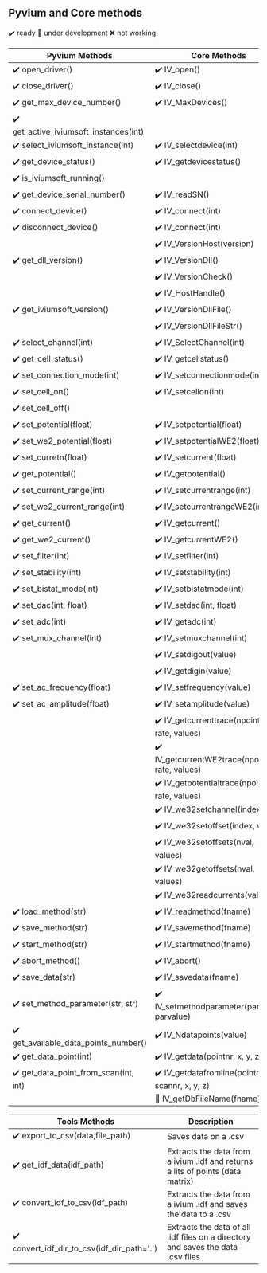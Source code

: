## Pyvium and Core methods

:heavy_check_mark: ready
:small_orange_diamond: under development
:x: not working

| Pyvium Methods                                         | Core Methods                                                    |
| ------------------------------------------------------ | --------------------------------------------------------------- |
| :heavy_check_mark: open_driver()                       | :heavy_check_mark: IV_open()                                    |
| :heavy_check_mark: close_driver()                      | :heavy_check_mark: IV_close()                                   |
| :heavy_check_mark: get_max_device_number()             | :heavy_check_mark: IV_MaxDevices()                              |
| :heavy_check_mark: get_active_iviumsoft_instances(int) |                                                                 |
| :heavy_check_mark: select_iviumsoft_instance(int)      | :heavy_check_mark: IV_selectdevice(int)                         |
| :heavy_check_mark: get_device_status()                 | :heavy_check_mark: IV_getdevicestatus()                         |
| :heavy_check_mark: is_iviumsoft_running()              |                                                                 |
| :heavy_check_mark: get_device_serial_number()          | :heavy_check_mark: IV_readSN()                                  |
| :heavy_check_mark: connect_device()                    | :heavy_check_mark: IV_connect(int)                              |
| :heavy_check_mark: disconnect_device()                 | :heavy_check_mark: IV_connect(int)                              |
|                                                        | :heavy_check_mark: IV_VersionHost(version)                      |
| :heavy_check_mark: get_dll_version()                   | :heavy_check_mark: IV_VersionDll()                              |
|                                                        | :heavy_check_mark: IV_VersionCheck()                            |
|                                                        | :heavy_check_mark: IV_HostHandle()                              |
| :heavy_check_mark: get_iviumsoft_version()             | :heavy_check_mark: IV_VersionDllFile()                          |
|                                                        | :heavy_check_mark: IV_VersionDllFileStr()                       |
| :heavy_check_mark: select_channel(int)                 | :heavy_check_mark: IV_SelectChannel(int)                        |
| :heavy_check_mark: get_cell_status()                   | :heavy_check_mark: IV_getcellstatus()                           |
| :heavy_check_mark: set_connection_mode(int)            | :heavy_check_mark: IV_setconnectionmode(int)                    |
| :heavy_check_mark: set_cell_on()                       | :heavy_check_mark: IV_setcellon(int)                            |
| :heavy_check_mark: set_cell_off()                      |                                                                 |
| :heavy_check_mark: set_potential(float)                | :heavy_check_mark: IV_setpotential(float)                       |
| :heavy_check_mark: set_we2_potential(float)            | :heavy_check_mark: IV_setpotentialWE2(float)                    |
| :heavy_check_mark: set_curretn(float)                  | :heavy_check_mark: IV_setcurrent(float)                         |
| :heavy_check_mark: get_potential()                     | :heavy_check_mark: IV_getpotential()                            |
| :heavy_check_mark: set_current_range(int)              | :heavy_check_mark: IV_setcurrentrange(int)                      |
| :heavy_check_mark: set_we2_current_range(int)          | :heavy_check_mark: IV_setcurrentrangeWE2(int)                   |
| :heavy_check_mark: get_current()                       | :heavy_check_mark: IV_getcurrent()                              |
| :heavy_check_mark: get_we2_current()                   | :heavy_check_mark: IV_getcurrentWE2()                           |
| :heavy_check_mark: set_filter(int)                     | :heavy_check_mark: IV_setfilter(int)                            |
| :heavy_check_mark: set_stability(int)                  | :heavy_check_mark: IV_setstability(int)                         |
| :heavy_check_mark: set_bistat_mode(int)                | :heavy_check_mark: IV_setbistatmode(int)                        |
| :heavy_check_mark: set_dac(int, float)                 | :heavy_check_mark: IV_setdac(int, float)                        |
| :heavy_check_mark: set_adc(int)                        | :heavy_check_mark: IV_getadc(int)                               |
| :heavy_check_mark: set_mux_channel(int)                | :heavy_check_mark: IV_setmuxchannel(int)                        |
|                                                        | :heavy_check_mark: IV_setdigout(value)                          |
|                                                        | :heavy_check_mark: IV_getdigin(value)                           |
| :heavy_check_mark: set_ac_frequency(float)             | :heavy_check_mark: IV_setfrequency(value)                       |
| :heavy_check_mark: set_ac_amplitude(float)             | :heavy_check_mark: IV_setamplitude(value)                       |
|                                                        | :heavy_check_mark: IV_getcurrenttrace(npoints, rate, values)    |
|                                                        | :heavy_check_mark: IV_getcurrentWE2trace(npoints, rate, values) |
|                                                        | :heavy_check_mark: IV_getpotentialtrace(npoints, rate, values)  |
|                                                        | :heavy_check_mark: IV_we32setchannel(index)                     |
|                                                        | :heavy_check_mark: IV_we32setoffset(index, value)               |
|                                                        | :heavy_check_mark: IV_we32setoffsets(nval, values)              |
|                                                        | :heavy_check_mark: IV_we32getoffsets(nval, values)              |
|                                                        | :heavy_check_mark: IV_we32readcurrents(values)                  |
| :heavy_check_mark: load_method(str)                    | :heavy_check_mark: IV_readmethod(fname)                         |
| :heavy_check_mark: save_method(str)                    | :heavy_check_mark: IV_savemethod(fname)                         |
| :heavy_check_mark: start_method(str)                   | :heavy_check_mark: IV_startmethod(fname)                        |
| :heavy_check_mark: abort_method()                      | :heavy_check_mark: IV_abort()                                   |
| :heavy_check_mark: save_data(str)                      | :heavy_check_mark: IV_savedata(fname)                           |
| :heavy_check_mark: set_method_parameter(str, str)      | :heavy_check_mark: IV_setmethodparameter(parname, parvalue)     |
| :heavy_check_mark: get_available_data_points_number()  | :heavy_check_mark: IV_Ndatapoints(value)                        |
| :heavy_check_mark: get_data_point(int)                 | :heavy_check_mark: IV_getdata(pointnr, x, y, z)                 |
| :heavy_check_mark: get_data_point_from_scan(int, int)  | :heavy_check_mark: IV_getdatafromline(pointnr, scannr, x, y, z) |
|                                                        | :small_orange_diamond: IV_getDbFileName(fname)                  |


| Tools Methods                                    | Description                                                     |
| ------------------------------------------------ | --------------------------------------------------------------- |
| :heavy_check_mark: export_to_csv(data,file_path) |Saves data on a .csv                                             |
| :heavy_check_mark: get_idf_data(idf_path)        |Extracts the data from a ivium .idf and returns a lits of points (data matrix) |
| :heavy_check_mark: convert_idf_to_csv(idf_path)  |Extracts the data from a ivium .idf and saves the data to a .csv |
| :heavy_check_mark: convert_idf_dir_to_csv(idf_dir_path='.')  |Extracts the data of all .idf files on a directory and saves the data .csv files |